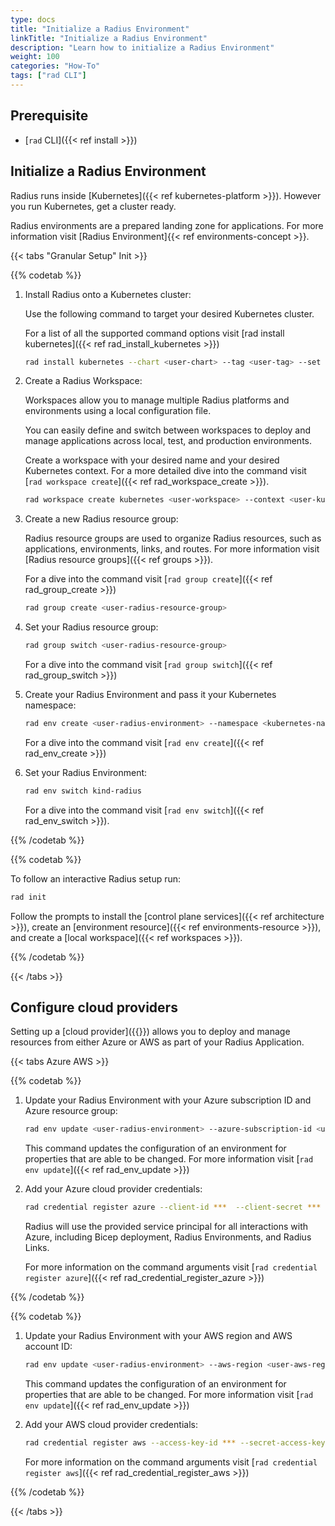 ```yaml
---
type: docs
title: "Initialize a Radius Environment"
linkTitle: "Initialize a Radius Environment"
description: "Learn how to initialize a Radius Environment"
weight: 100
categories: "How-To"
tags: ["rad CLI"]
---
```


## Prerequisite

- [`rad` CLI]({{< ref install >}})

## Initialize a Radius Environment

Radius runs inside [Kubernetes]({{< ref kubernetes-platform >}}). However you run Kubernetes, get a cluster ready.

Radius environments are a prepared landing zone for applications. For more information visit [Radius Environment]{{< ref environments-concept >}}.

{{< tabs "Granular Setup" Init >}}

{{% codetab %}}

1. Install Radius onto a Kubernetes cluster:

    Use the following command to target your desired Kubernetes cluster.

    For a list of all the supported command options visit [rad install kubernetes]({{< ref rad_install_kubernetes >}})

    ```bash
    rad install kubernetes --chart <user-chart> --tag <user-tag> --set <user-set>
    ```


2. Create a Radius Workspace:

    Workspaces allow you to manage multiple Radius platforms and environments using a local configuration file.

    You can easily define and switch between workspaces to deploy and manage applications across local, test, and production environments.

    Create a workspace with your desired name and your desired Kubernetes context. For a more detailed dive into the command visit [`rad workspace create`]({{< ref rad_workspace_create >}}).

    ```bash
    rad workspace create kubernetes <user-workspace> --context <user-kubernetes-context>
    ```

3. Create a new Radius resource group:

    Radius resource groups are used to organize Radius resources, such as applications, environments, links, and routes. For more information visit [Radius resource groups]({{< ref groups >}}).

    For a dive into the command visit [`rad group create`]({{< ref rad_group_create >}})

    ```bash
    rad group create <user-radius-resource-group>
    ```

4. Set your Radius resource group:

    ```bash
    rad group switch <user-radius-resource-group>
    ```

    For a dive into the command visit [`rad group switch`]({{< ref rad_group_switch >}})

5. Create your Radius Environment and pass it your Kubernetes namespace:

    ```bash
    rad env create <user-radius-environment> --namespace <kubernetes-namespace>
    ```

    For a dive into the command visit [`rad env create`]({{< ref rad_env_create >}})

6. Set your Radius Environment:

    ```bash
    rad env switch kind-radius
    ```

    For a dive into the command visit [`rad env switch`]({{< ref rad_env_switch >}}).

{{% /codetab %}}

{{% codetab %}}

To follow an interactive Radius setup run:

```bash
rad init
```

Follow the prompts to install the [control plane services]({{< ref architecture >}}), create an [environment resource]({{< ref environments-resource >}}), and create a [local workspace]({{< ref workspaces >}}). 

{{% /codetab %}}

{{< /tabs >}}

## Configure cloud providers

Setting up a [cloud provider]({{<ref providers>}}) allows you to deploy and manage resources from either Azure or AWS as part of your Radius Application.

{{< tabs Azure AWS >}}

{{% codetab %}}

1. Update your Radius Environment with your Azure subscription ID and Azure resource group:

    ```bash
    rad env update <user-radius-environment> --azure-subscription-id <user-azure-subscription-id> --azure-resource-group  <user-azure-resource-group>
    ```

    This command updates the configuration of an environment for properties that are able to be changed. For more information visit [`rad env update`]({{< ref rad_env_update >}})

2. Add your Azure cloud provider credentials:

    ```bash
    rad credential register azure --client-id ***  --client-secret ***  --tenant-id ***
    ```

    Radius will use the provided service principal for all interactions with Azure, including Bicep deployment, Radius Environments, and Radius Links.
    
    For more information on the command arguments visit [`rad credential register azure`]({{< ref rad_credential_register_azure >}})

{{% /codetab %}}

{{% codetab %}}

1. Update your Radius Environment with your AWS region and AWS account ID:

    ```bash
    rad env update <user-radius-environment> --aws-region <user-aws-region> --aws-account-id ***
    ```

    This command updates the configuration of an environment for properties that are able to be changed. For more information visit [`rad env update`]({{< ref rad_env_update >}})

2. Add your AWS cloud provider credentials:

    ```bash
    rad credential register aws --access-key-id *** --secret-access-key ***
    ```

    For more information on the command arguments visit [`rad credential register aws`]({{< ref rad_credential_register_aws >}})

{{% /codetab %}}

{{< /tabs >}}